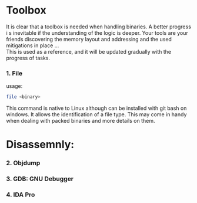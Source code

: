 # Toolbox
It is clear that a toolbox is needed when handling binaries. A better progress i
s inevitable if the understanding of the logic is deeper.
Your tools are your friends discovering the memory layout and addressing and the
used mitigations in place ...  
This is used as a reference, and it will be updated gradually with the progress of tasks.  
   
   
### 1. File  
usage: 
```bash
file <binary>
```  
This command is native to Linux although can be installed with git bash on windows. It allows the identification of a file type. This may come in handy when dealing with packed binaries and more details on them.  
  
# Disassemnly:   
### 2. Objdump  
### 3. GDB: GNU Debugger
### 4. IDA Pro
  

